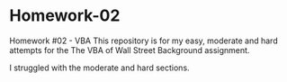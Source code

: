 # Homework-02
Homework #02 - VBA
 This repository is for my easy, moderate and hard attempts for the The VBA of Wall Street
Background assignment.

I struggled with the moderate and hard sections.
